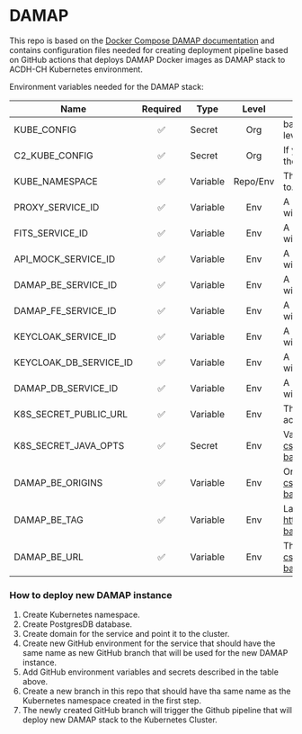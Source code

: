 # DAMAP

This repo is based on the [Docker Compose DAMAP documentation](https://github.com/tuwien-csd/damap-backend/tree/next/docker "Docker Compose based DAMAP") and contains configuration files needed for creating deployment pipeline based on GitHub actions that deploys DAMAP Docker images as DAMAP stack to ACDH-CH Kubernetes environment. 

Environment variables needed for the DAMAP stack:

|Name|Required|Type|Level|Description|
|----|:------:|----|:---:|-----------|
|KUBE_CONFIG|:white_check_mark:|Secret|Org|base64 encoded K8s config file. Usually set at the Org level and shared by all (public) repositories. |
|C2_KUBE_CONFIG|:white_check_mark:|Secret|Org|If you deploy using the workflow for the second cluster the C2_ variant is used. |
|KUBE_NAMESPACE|:white_check_mark:|Variable|Repo/Env|The K8s namespace the deployment should be installed to. |
|PROXY_SERVICE_ID|:white_check_mark:|Variable|Env|A K8s label ID is attached to the workload/deployment with this value (usually a number) |
|FITS_SERVICE_ID|:white_check_mark:|Variable|Env|A K8s label ID is attached to the workload/deployment with this value (usually a number) |
|API_MOCK_SERVICE_ID|:white_check_mark:|Variable|Env|A K8s label ID is attached to the workload/deployment with this value (usually a number) |
|DAMAP_BE_SERVICE_ID|:white_check_mark:|Variable|Env|A K8s label ID is attached to the workload/deployment with this value (usually a number) |
|DAMAP_FE_SERVICE_ID|:white_check_mark:|Variable|Env|A K8s label ID is attached to the workload/deployment with this value (usually a number) |
|KEYCLOAK_SERVICE_ID|:white_check_mark:|Variable|Env|A K8s label ID is attached to the workload/deployment with this value (usually a number) |
|KEYCLOAK_DB_SERVICE_ID|:white_check_mark:|Variable|Env|A K8s label ID is attached to the workload/deployment with this value (usually a number) |
|DAMAP_DB_SERVICE_ID|:white_check_mark:|Variable|Env|A K8s label ID is attached to the workload/deployment with this value (usually a number) |
|K8S_SECRET_PUBLIC_URL|:white_check_mark:|Variable|Env|The URI with https:// that should be configured for access to the service. |
|K8S_SECRET_JAVA_OPTS|:white_check_mark:|Secret|Env|Variables based on https://github.com/tuwien-csd/damap-backend/blob/next/src/main/resources/application.yaml. |
|DAMAP_BE_ORIGINS|:white_check_mark:|Variable|Env|Origins variables based on https://github.com/tuwien-csd/damap-backend/blob/next/src/main/resources/application.yaml. |
|DAMAP_BE_TAG|:white_check_mark:|Variable|Env|Latest releae tag variables based on https://github.com/tuwien-csd/damap-backend/releases. |
|DAMAP_BE_URL|:white_check_mark:|Variable|Env|The URL variable based on https://github.com/tuwien-csd/damap-backend/blob/next/src/main/resources/application.yaml. |

### How to deploy new DAMAP instance

1. Create Kubernetes namespace.
2. Create PostgresDB database.
3. Create domain for the service and point it to the cluster.
4. Create new GitHub environment for the service that should have the same name as new GitHub branch that will be used for the new DAMAP instance.
5. Add GitHub environment variables and secrets described in the table above.
6. Create a new branch in this repo that should have tha same name as the Kubernetes namespace created in the first step.
8. The newly created GitHub branch will trigger the Github pipeline that will deploy new DAMAP stack to the Kubernetes Cluster.

